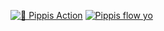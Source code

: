 [![🖕 Pippis Action](https://github.com/pippianders/pippianders/actions/workflows/main.yml/badge.svg)](https://github.com/pippianders/pippianders/actions/workflows/main.yml)
[![Pippis flow yo](https://github.com/pippianders/pippianders/actions/workflows/manual.yml/badge.svg)](https://github.com/pippianders/pippianders/actions/workflows/manual.yml)
